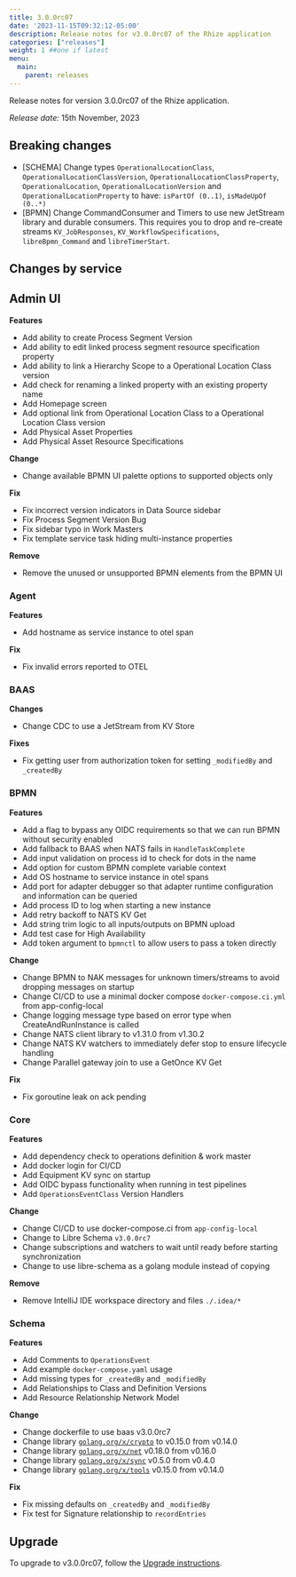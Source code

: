 ```yaml
---
title: 3.0.0rc07
date: '2023-11-15T09:32:12-05:00'
description: Release notes for v3.0.0rc07 of the Rhize application
categories: ["releases"]
weight: 1 ##one if latest
menu:
  main:
    parent: releases
---
```


Release notes for version 3.0.0rc07 of the Rhize application.

_Release date:_ 15th November, 2023

## Breaking changes

- [SCHEMA] Change types `OperationalLocationClass`, `OperationalLocationClassVersion`, `OperationalLocationClassProperty`, `OperationalLocation`, `OperationalLocationVersion` and `OperationalLocationProperty` to have: `isPartOf (0..1)`, `isMadeUpOf (0..*)`
- [BPMN] Change CommandConsumer and Timers to use new JetStream library and durable consumers. This requires you to drop and re-create streams `KV_JobResponses`, `KV_WorkflowSpecifications`, `libreBpmn_Command` and `libreTimerStart`.

## Changes by service

## Admin UI

**Features**
- Add ability to create Process Segment Version
- Add ability to edit linked process segment resource specification property
- Add ability to link a Hierarchy Scope to a Operational Location Class version
- Add check for renaming a linked property with an existing property name
- Add Homepage screen
- Add optional link from Operational Location Class to a Operational Location Class version
- Add Physical Asset Properties
- Add Physical Asset Resource Specifications

**Change**
- Change available BPMN UI palette options to supported objects only

**Fix**
- Fix incorrect version indicators in Data Source sidebar
- Fix Process Segment Version Bug
- Fix sidebar typo in Work Masters
- Fix template service task hiding multi-instance properties

**Remove**
- Remove the unused or unsupported BPMN elements from the BPMN UI

### Agent


**Features**
- Add hostname as service instance to otel span

**Fix**
- Fix invalid errors reported to OTEL

### BAAS


**Changes**
- Change CDC to use a JetStream from KV Store

**Fixes**
- Fix getting user from authorization token for setting `_modifiedBy` and `_createdBy`

### BPMN


**Features**
- Add a flag to bypass any OIDC requirements so that we can run BPMN without security enabled
- Add fallback to BAAS when NATS fails in `HandleTaskComplete`
- Add input validation on process id to check for dots in the name
- Add option for custom BPMN complete variable context
- Add OS hostname to service instance in otel spans
- Add port for adapter debugger so that adapter runtime configuration and information can be queried
- Add process ID to log when starting a new instance
- Add retry backoff to NATS KV Get
- Add string trim logic to all inputs/outputs on BPMN upload
- Add test case for High Availability
- Add token argument to `bpmnctl` to allow users to pass a token directly

**Change**
- Change BPMN to NAK messages for unknown timers/streams to avoid dropping messages on startup
- Change CI/CD to use a minimal docker compose `docker-compose.ci.yml` from app-config-local
- Change logging message type based on error type when CreateAndRunInstance is called
- Change NATS client library to v1.31.0 from v1.30.2
- Change NATS KV watchers to immediately defer stop to ensure lifecycle handling
- Change Parallel gateway join to use a GetOnce KV Get

**Fix**
- Fix goroutine leak on ack pending

### Core


**Features**
- Add dependency check to operations definition & work master
- Add docker login for CI/CD
- Add Equipment KV sync on startup
- Add OIDC bypass functionality when running in test pipelines
- Add `OperationsEventClass` Version Handlers

**Change**
- Change CI/CD to use docker-compose.ci from `app-config-local`
- Change to Libre Schema `v3.0.0rc7`
- Change subscriptions and watchers to wait until ready before starting synchronization
- Change to use libre-schema as a golang module instead of copying

**Remove**
- Remove IntelliJ IDE workspace directory and files `./.idea/*`

### Schema


**Features**
- Add Comments to `OperationsEvent`
- Add example `docker-compose.yaml` usage
- Add missing types for `_createdBy` and `_modifiedBy`
- Add Relationships to Class and Definition Versions
- Add Resource Relationship Network Model

**Change**
- Change dockerfile to use baas v3.0.0rc7
- Change library [`golang.org/x/crypto`](https://golang.org/x/crypto) to v0.15.0 from v0.14.0
- Change library [`golang.org/x/net`](https://golang.org/x/net) v0.18.0 from v0.16.0
- Change library [`golang.org/x/sync`](https://golang.org/x/sync) v0.5.0 from v0.4.0
- Change library [`golang.org/x/tools`](https://golang.org/x/tools) v0.15.0 from v0.14.0

**Fix**
- Fix missing defaults on `_createdBy` and `_modifiedBy`
- Fix test for Signature relationship to `recordEntries`

## Upgrade

To upgrade to v3.0.0rc07, follow the [Upgrade instructions](/deploy/upgrade).
